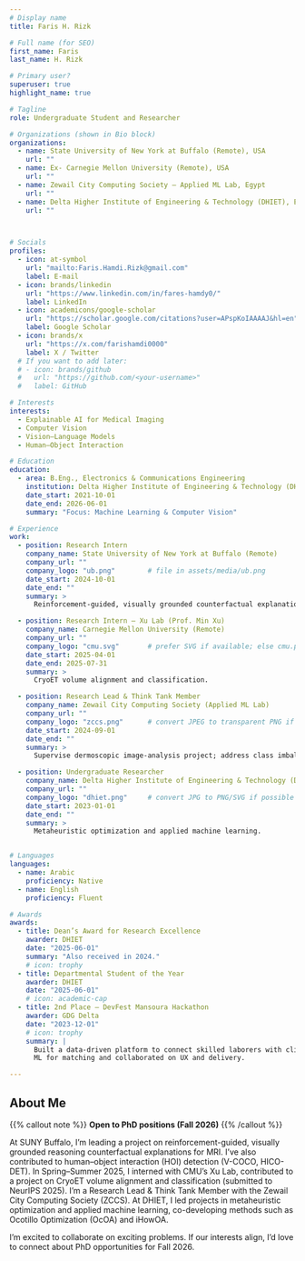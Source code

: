 ```yaml
---
# Display name
title: Faris H. Rizk

# Full name (for SEO)
first_name: Faris
last_name: H. Rizk

# Primary user?
superuser: true
highlight_name: true

# Tagline
role: Undergraduate Student and Researcher 

# Organizations (shown in Bio block)
organizations:
  - name: State University of New York at Buffalo (Remote), USA
    url: ""
  - name: Ex- Carnegie Mellon University (Remote), USA
    url: ""    
  - name: Zewail City Computing Society — Applied ML Lab, Egypt
    url: ""
  - name: Delta Higher Institute of Engineering & Technology (DHIET), Egypt
    url: ""



# Socials
profiles:
  - icon: at-symbol
    url: "mailto:Faris.Hamdi.Rizk@gmail.com"
    label: E-mail
  - icon: brands/linkedin
    url: "https://www.linkedin.com/in/fares-hamdy0/"
    label: LinkedIn
  - icon: academicons/google-scholar
    url: "https://scholar.google.com/citations?user=APspKoIAAAAJ&hl=en"
    label: Google Scholar
  - icon: brands/x
    url: "https://x.com/farishamdi0000"
    label: X / Twitter
  # If you want to add later:
  # - icon: brands/github
  #   url: "https://github.com/<your-username>"
  #   label: GitHub

# Interests
interests:
  - Explainable AI for Medical Imaging
  - Computer Vision
  - Vision–Language Models
  - Human–Object Interaction

# Education
education:
  - area: B.Eng., Electronics & Communications Engineering
    institution: Delta Higher Institute of Engineering & Technology (DHIET)
    date_start: 2021-10-01
    date_end: 2026-06-01
    summary: "Focus: Machine Learning & Computer Vision"

# Experience
work:
  - position: Research Intern
    company_name: State University of New York at Buffalo (Remote)
    company_url: ""
    company_logo: "ub.png"        # file in assets/media/ub.png
    date_start: 2024-10-01
    date_end: ""
    summary: >
      Reinforcement-guided, visually grounded counterfactual explanations for MRI; human–object interaction (HOI) detection.

  - position: Research Intern — Xu Lab (Prof. Min Xu)
    company_name: Carnegie Mellon University (Remote)
    company_url: ""
    company_logo: "cmu.svg"       # prefer SVG if available; else cmu.png
    date_start: 2025-04-01
    date_end: 2025-07-31
    summary: >
      CryoET volume alignment and classification.

  - position: Research Lead & Think Tank Member
    company_name: Zewail City Computing Society (Applied ML Lab)
    company_url: ""
    company_logo: "zccs.png"      # convert JPEG to transparent PNG if possible
    date_start: 2024-09-01
    date_end: ""
    summary: >
      Supervise dermoscopic image-analysis project; address class imbalance via augmentation and cost-sensitive learning.

  - position: Undergraduate Researcher
    company_name: Delta Higher Institute of Engineering & Technology (DHIET)
    company_url: ""
    company_logo: "dhiet.png"     # convert JPG to PNG/SVG if possible
    date_start: 2023-01-01
    date_end: ""
    summary: >
      Metaheuristic optimization and applied machine learning.


# Languages
languages:
  - name: Arabic
    proficiency: Native
  - name: English
    proficiency: Fluent

# Awards
awards:
  - title: Dean’s Award for Research Excellence
    awarder: DHIET
    date: "2025-06-01"
    summary: "Also received in 2024."
    # icon: trophy
  - title: Departmental Student of the Year
    awarder: DHIET
    date: "2025-06-01"
    # icon: academic-cap
  - title: 2nd Place — DevFest Mansoura Hackathon
    awarder: GDG Delta
    date: "2023-12-01"
    # icon: trophy
    summary: |
      Built a data-driven platform to connect skilled laborers with clients; used
      ML for matching and collaborated on UX and delivery.

---
```

## About Me

{{% callout note %}}
**Open to PhD positions (Fall 2026)**
{{% /callout %}}

At SUNY Buffalo, I’m leading a project on reinforcement-guided, visually grounded reasoning counterfactual explanations for MRI. I’ve also contributed to human–object interaction (HOI) detection (V-COCO, HICO-DET). In Spring–Summer 2025, I interned with CMU’s Xu Lab, contributed to a project on CryoET volume alignment and classification (submitted to NeurIPS 2025). I’m a Research Lead & Think Tank Member with the Zewail City Computing Society (ZCCS). At DHIET, I led projects in metaheuristic optimization and applied machine learning, co-developing methods such as Ocotillo Optimization (OcOA) and iHowOA.

I’m excited to collaborate on exciting problems. If our interests align, I’d love to connect about PhD opportunities for Fall 2026.